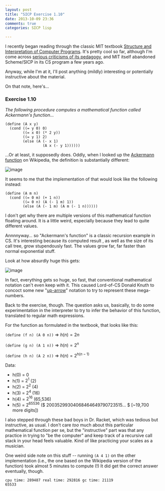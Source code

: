 ```yaml
---
layout: post
title: "SICP Exercise 1.10"
date: 2013-10-09 23:36
comments: true
categories: SICP lisp

---
```


I recently began reading through the classic MIT textbook [Structure and Interpretation of Computer Programs](http://mitpress.mit.edu/sicp/full-text/book/book.html). It's pretty cool so far, although I'm come across [serious criticisms of its pedagogy](http://www.ccs.neu.edu/racket/pubs/jfp2004-fffk.pdf), and MIT itself abandoned Scheme/SICP in its CS program a few years ago.

Anyway, while I'm at it, I'll post anything (mildly) interesting or potentially instructive about the material.

On that note, here's…

<!-- more -->

### Exercise 1.10


*The following procedure computes a mathematical function called Ackermann's function...*

	(define (A x y)
	  (cond ((= y 0) 0)
	        ((= x 0) (* 2 y))
	        ((= y 1) 2)
	        (else (A (- x 1)
	                 (A x (- y 1))))))
	                 
…Or at least, it supposedly does. Oddly, when I looked up the [Ackermann function](http://en.wikipedia.org/wiki/Ackermann_function) on Wikipedia, the definition is substantially different:

![image](http://i.imgur.com/1Qqdoax.png)

It seems to me that the implementation of that would look like the following instead:

	(define (A m n)
	  (cond ((= 0 m) (+ 1 n))
	        ((= 0 n) (A (- 1 m) 1))
	        (else (A (- 1 m) (A m (- 1 n))))))

I don't get why there are multiple versions of this mathematical function floating around. It is a little weird, especially because they lead to quite different values.

Annnnyway… so "Ackermann's function" is a classic recursion example in CS. It's interesting because its computed result , as well as the size of its call tree, grow stupendously fast. The values grow far, far faster than normal exponential stuff.

Look at how absurdly huge this gets:

![image](http://i.imgur.com/39QZ9Xp.png)

In fact, everything gets so huge, so fast, that conventional mathematical notation can't even keep with it. This caused Lord-of-CS Donald Knuth to concoct some new "[up-arrow](http://en.wikipedia.org/wiki/Knuth's_up-arrow_notation)" notation to try to represent these mega-numbers.

Back to the exercise, though. The question asks us, basically, to do some experimentation in the interpreter to try to infer the behavior of this function, translated to regular math expressions.

For the function as formulated in the textbook, that looks like this:

`(define (f n) (A 0 n))`
=> $h(n) = 2n$

`(define (g n) (A 1 n))`
=> $h(n) = 2^n$

`(define (h n) (A 2 n))`
=> $h(n) = 2 ^ {h(n-1)}$

Data:

* h(0) = 0
* h(1) = $2^1$ (2)
* h(2) = $2^2$ (4)
* h(3) = $2^4$ (16)
* h(4) = $2^{16}$ (65,536)
* h(5) = $2^{65536}$ ($ 20035299304068464649790723515... $ [~19,700 more digits]) 



I also stepped through these bad boys in Dr. Racket, which was tedious but instructive, as usual. I don't care *too* much about this particular mathematical function per se, but the "instructive" part was that any practice in trying to "be the computer" and keep track of a recursive call stack in your head feels valuable. Kind of like practicing your scales as a musician.

One weird side note on this stuff -- running `(A 4 1)` on the other implementation (i.e., the one based on the Wikipedia version of the function) took almost 5 minutes to compute (!) It did get the correct answer eventually, though.

	cpu time: 289487 real time: 292816 gc time: 21119
	65533
	

